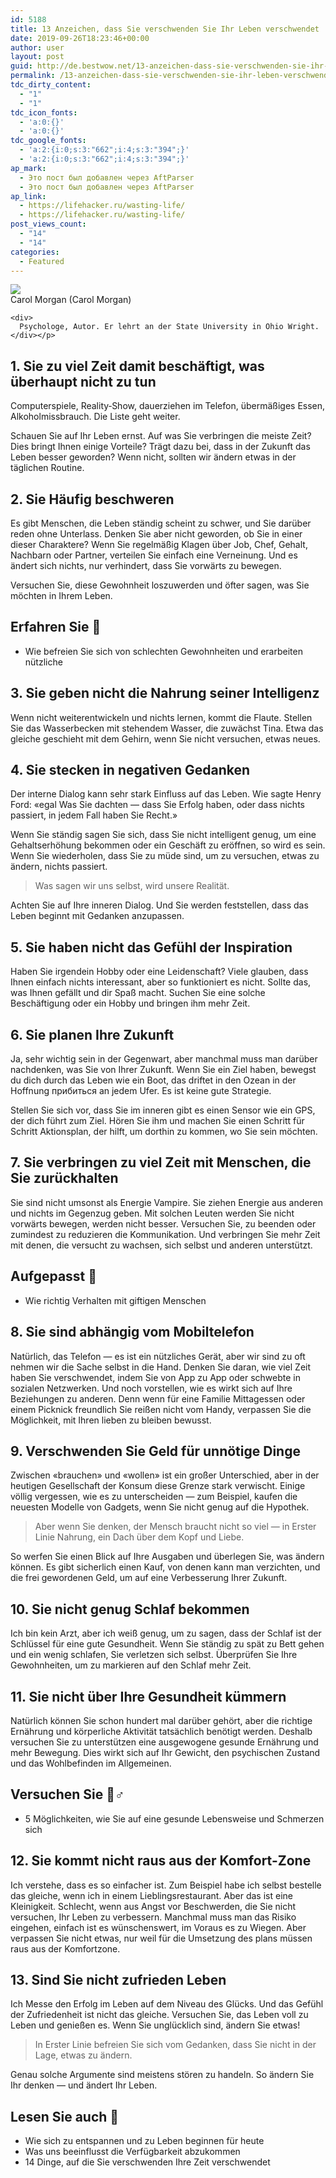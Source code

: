 ```yaml
---
id: 5188
title: 13 Anzeichen, dass Sie verschwenden Sie Ihr Leben verschwendet
date: 2019-09-26T18:23:46+00:00
author: user
layout: post
guid: http://de.bestwow.net/13-anzeichen-dass-sie-verschwenden-sie-ihr-leben-verschwendet/
permalink: /13-anzeichen-dass-sie-verschwenden-sie-ihr-leben-verschwendet/
tdc_dirty_content:
  - "1"
  - "1"
tdc_icon_fonts:
  - 'a:0:{}'
  - 'a:0:{}'
tdc_google_fonts:
  - 'a:2:{i:0;s:3:"662";i:4;s:3:"394";}'
  - 'a:2:{i:0;s:3:"662";i:4;s:3:"394";}'
ap_mark:
  - Это пост был добавлен через AftParser
  - Это пост был добавлен через AftParser
ap_link:
  - https://lifehacker.ru/wasting-life/
  - https://lifehacker.ru/wasting-life/
post_views_count:
  - "14"
  - "14"
categories:
  - Featured
---
```

<div>
  <div>
    <img src="http://de.bestwow.net/wp-content/uploads/2019/09/13-priznakov-chto-vy-rastrachivaete-svoyu-zhizn-vpustuyu-1.jpg" />
  </div>
  
  <div>
    <div>
      Carol Morgan (Carol Morgan)
    </div>
    
    <div>
      Psychologe, Autor. Er lehrt an der State University in Ohio Wright.
    </div></p>
  </div></p>
</div>

## 1. Sie zu viel Zeit damit beschäftigt, was überhaupt nicht zu tun

Computerspiele, Reality‑Show, dauerziehen im Telefon, übermäßiges Essen, Alkoholmissbrauch. Die Liste geht weiter.

Schauen Sie auf Ihr Leben ernst. Auf was Sie verbringen die meiste Zeit? Dies bringt Ihnen einige Vorteile? Trägt dazu bei, dass in der Zukunft das Leben besser geworden? Wenn nicht, sollten wir ändern etwas in der täglichen Routine.

## 2. Sie Häufig beschweren

Es gibt Menschen, die Leben ständig scheint zu schwer, und Sie darüber reden ohne Unterlass. Denken Sie aber nicht geworden, ob Sie in einer dieser Charaktere? Wenn Sie regelmäßig Klagen über Job, Chef, Gehalt, Nachbarn oder Partner, verteilen Sie einfach eine Verneinung. Und es ändert sich nichts, nur verhindert, dass Sie vorwärts zu bewegen.

Versuchen Sie, diese Gewohnheit loszuwerden und öfter sagen, was Sie möchten in Ihrem Leben.

<div>
  <h2 class="read-also__title">
    <span>Erfahren Sie</span> <span>🤔 </span>
  </h2>
  
  <ul class="read-also__list">
    <li>
      Wie befreien Sie sich von schlechten Gewohnheiten und erarbeiten nützliche
    </li>
  </ul>
</div>

## 3. Sie geben nicht die Nahrung seiner Intelligenz

Wenn nicht weiterentwickeln und nichts lernen, kommt die Flaute. Stellen Sie das Wasserbecken mit stehendem Wasser, die zuwächst Tina. Etwa das gleiche geschieht mit dem Gehirn, wenn Sie nicht versuchen, etwas neues.

## 4. Sie stecken in negativen Gedanken

Der interne Dialog kann sehr stark Einfluss auf das Leben. Wie sagte Henry Ford: «egal Was Sie dachten — dass Sie Erfolg haben, oder dass nichts passiert, in jedem Fall haben Sie Recht.»

Wenn Sie ständig sagen Sie sich, dass Sie nicht intelligent genug, um eine Gehaltserhöhung bekommen oder ein Geschäft zu eröffnen, so wird es sein. Wenn Sie wiederholen, dass Sie zu müde sind, um zu versuchen, etwas zu ändern, nichts passiert.

> Was sagen wir uns selbst, wird unsere Realität.

Achten Sie auf Ihre inneren Dialog. Und Sie werden feststellen, dass das Leben beginnt mit Gedanken anzupassen.

## 5. Sie haben nicht das Gefühl der Inspiration

Haben Sie irgendein Hobby oder eine Leidenschaft? Viele glauben, dass Ihnen einfach nichts interessant, aber so funktioniert es nicht. Sollte das, was Ihnen gefällt und dir Spaß macht. Suchen Sie eine solche Beschäftigung oder ein Hobby und bringen ihm mehr Zeit.

## 6. Sie planen Ihre Zukunft

Ja, sehr wichtig sein in der Gegenwart, aber manchmal muss man darüber nachdenken, was Sie von Ihrer Zukunft. Wenn Sie ein Ziel haben, bewegst du dich durch das Leben wie ein Boot, das driftet in den Ozean in der Hoffnung прибиться an jedem Ufer. Es ist keine gute Strategie.

Stellen Sie sich vor, dass Sie im inneren gibt es einen Sensor wie ein GPS, der dich führt zum Ziel. Hören Sie ihm und machen Sie einen Schritt für Schritt Aktionsplan, der hilft, um dorthin zu kommen, wo Sie sein möchten.

## 7. Sie verbringen zu viel Zeit mit Menschen, die Sie zurückhalten

Sie sind nicht umsonst als Energie Vampire. Sie ziehen Energie aus anderen und nichts im Gegenzug geben. Mit solchen Leuten werden Sie nicht vorwärts bewegen, werden nicht besser. Versuchen Sie, zu beenden oder zumindest zu reduzieren die Kommunikation. Und verbringen Sie mehr Zeit mit denen, die versucht zu wachsen, sich selbst und anderen unterstützt.

<div>
  <h2 class="read-also__title">
    <span>Aufgepasst</span> <span>🙅 </span>
  </h2>
  
  <ul class="read-also__list">
    <li>
      Wie richtig Verhalten mit giftigen Menschen
    </li>
  </ul>
</div>

## 8. Sie sind abhängig vom Mobiltelefon

Natürlich, das Telefon — es ist ein nützliches Gerät, aber wir sind zu oft nehmen wir die Sache selbst in die Hand. Denken Sie daran, wie viel Zeit haben Sie verschwendet, indem Sie von App zu App oder schwebte in sozialen Netzwerken. Und noch vorstellen, wie es wirkt sich auf Ihre Beziehungen zu anderen. Denn wenn für eine Familie Mittagessen oder einem Picknick freundlich Sie reißen nicht vom Handy, verpassen Sie die Möglichkeit, mit Ihren lieben zu bleiben bewusst.

## 9. Verschwenden Sie Geld für unnötige Dinge

Zwischen «brauchen» und «wollen» ist ein großer Unterschied, aber in der heutigen Gesellschaft der Konsum diese Grenze stark verwischt. Einige völlig vergessen, wie es zu unterscheiden — zum Beispiel, kaufen die neuesten Modelle von Gadgets, wenn Sie nicht genug auf die Hypothek.

> Aber wenn Sie denken, der Mensch braucht nicht so viel — in Erster Linie Nahrung, ein Dach über dem Kopf und Liebe.

So werfen Sie einen Blick auf Ihre Ausgaben und überlegen Sie, was ändern können. Es gibt sicherlich einen Kauf, von denen kann man verzichten, und die frei gewordenen Geld, um auf eine Verbesserung Ihrer Zukunft.

## 10. Sie nicht genug Schlaf bekommen

Ich bin kein Arzt, aber ich weiß genug, um zu sagen, dass der Schlaf ist der Schlüssel für eine gute Gesundheit. Wenn Sie ständig zu spät zu Bett gehen und ein wenig schlafen, Sie verletzen sich selbst. Überprüfen Sie Ihre Gewohnheiten, um zu markieren auf den Schlaf mehr Zeit.

## 11. Sie nicht über Ihre Gesundheit kümmern

Natürlich können Sie schon hundert mal darüber gehört, aber die richtige Ernährung und körperliche Aktivität tatsächlich benötigt werden. Deshalb versuchen Sie zu unterstützen eine ausgewogene gesunde Ernährung und mehr Bewegung. Dies wirkt sich auf Ihr Gewicht, den psychischen Zustand und das Wohlbefinden im Allgemeinen.

<div>
  <h2 class="read-also__title">
    <span>Versuchen Sie</span> <span>🏃♂️ </span>
  </h2>
  
  <ul class="read-also__list">
    <li>
      5 Möglichkeiten, wie Sie auf eine gesunde Lebensweise und Schmerzen sich
    </li>
  </ul>
</div>

## 12. Sie kommt nicht raus aus der Komfort-Zone

Ich verstehe, dass es so einfacher ist. Zum Beispiel habe ich selbst bestelle das gleiche, wenn ich in einem Lieblingsrestaurant. Aber das ist eine Kleinigkeit. Schlecht, wenn aus Angst vor Beschwerden, die Sie nicht versuchen, Ihr Leben zu verbessern. Manchmal muss man das Risiko eingehen, einfach ist es wünschenswert, im Voraus es zu Wiegen. Aber verpassen Sie nicht etwas, nur weil für die Umsetzung des plans müssen raus aus der Komfortzone.

## 13. Sind Sie nicht zufrieden Leben

Ich Messe den Erfolg im Leben auf dem Niveau des Glücks. Und das Gefühl der Zufriedenheit ist nicht das gleiche. Versuchen Sie, das Leben voll zu Leben und genießen es. Wenn Sie unglücklich sind, ändern Sie etwas!

> In Erster Linie befreien Sie sich vom Gedanken, dass Sie nicht in der Lage, etwas zu ändern.

Genau solche Argumente sind meistens stören zu handeln. So ändern Sie Ihr denken — und ändert Ihr Leben.

<div>
  <h2 class="read-also__title">
    <span>Lesen Sie auch</span> <span>🧐 </span>
  </h2>
  
  <ul class="read-also__list">
    <li>
      Wie sich zu entspannen und zu Leben beginnen für heute
    </li>
    <li>
      Was uns beeinflusst die Verfügbarkeit abzukommen
    </li>
    <li>
      14 Dinge, auf die Sie verschwenden Ihre Zeit verschwendet
    </li>
  </ul>
</div>